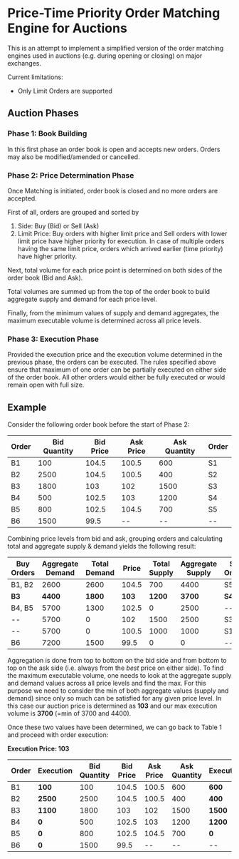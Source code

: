 # Price-Time Priority Order Matching Engine for Auctions

This is an attempt to implement a simplified version of the order matching engines used in auctions (e.g. during opening or closing) on major exchanges.

Current limitations:
- Only Limit Orders are supported

## Auction Phases

### Phase 1: Book Building

In this first phase an order book is open and accepts new orders. Orders may also be modified/amended or cancelled.

### Phase 2: Price Determination Phase

Once Matching is initiated, order book is closed and no more orders are accepted.

First of all, orders are grouped and sorted by
1. Side: Buy (Bid) or Sell (Ask)
2. Limit Price: Buy orders with higher limit price and Sell orders with lower limit price have higher priority for execution. In case of multiple orders having the same limit price, orders which arrived earlier (time priority) have higher priority.

Next, total volume for each price point is determined on both sides of the order book (Bid and Ask).

Total volumes are summed up from the top of the order book to build aggregate supply and demand for each price level.

Finally, from the minimum values of supply and demand aggregates, the maximum executable volume is determined across all price levels.

### Phase 3: Execution Phase

Provided the execution price and the execution volume determined in the previous phase, the orders can be executed. The rules specified above ensure that maximum of one order can be partially executed on either side of the order book. All other orders would either be fully executed or would remain open with full size.

## Example

Consider the following order book before the start of Phase 2:

Order | Bid Quantity | Bid Price | Ask Price | Ask Quantity | Order
----- | ------------ | --------- | --------- | ------------ | -----
B1    | 100          | 104.5     | 100.5     | 600          | S1
B2    | 2500         | 104.5     | 100.5     | 400          | S2
B3    | 1800         | 103       | 102       | 1500         | S3
B4    | 500          | 102.5     | 103       | 1200         | S4
B5    | 800          | 102.5     | 104.5     | 700          | S5
B6    | 1500         | 99.5      | --        | --           | --

Combining price levels from bid and ask, grouping orders and calculating total and aggregate supply & demand yields the following result:

Buy Orders | Aggregate Demand | Total Demand | Price   | Total Supply | Aggregate Supply | Sell Orders
---------- | ---------------- | ------------ | -----   | ------------ | ---------------- | -----------
B1, B2     | 2600             | 2600         | 104.5   | 700          | 4400             | S5
**B3**     | **4400**         | **1800**     | **103** | **1200**     | **3700**         | **S4**
B4, B5     | 5700             | 1300         | 102.5   | 0            | 2500             | --
--         | 5700             | 0            | 102     | 1500         | 2500             | S3
--         | 5700             | 0            | 100.5   | 1000         | 1000             | S1, S2
B6         | 7200             | 1500         | 99.5    | 0            | 0                | --

Aggregation is done from top to bottom on the bid side and from bottom to top on the ask side (i.e. always from the _best_ price on either side). To find the maximum executable volume, one needs to look at the aggregate supply and demand values across all price levels and find the max. For this purpose we need to consider the min of both aggregate values (supply and demand) since only so much can be satisfied for any given price level. In this case our auction price is determined as **103** and our max execution volume is **3700** (=min of 3700 and 4400).

Once these two values have been determined, we can go back to Table 1 and proceed with order execution:

**Execution Price: 103**

Order | **Execution** | Bid Quantity | Bid Price | Ask Price | Ask Quantity | **Execution** | Order
----- | ------------- | ------------ | --------- | --------- | ------------ | ------------- | -----
B1    | **100**       | 100          | 104.5     | 100.5     | 600          | **600**       | S1
B2    | **2500**      | 2500         | 104.5     | 100.5     | 400          | **400**       | S2
B3    | **1100**      | 1800         | 103       | 102       | 1500         | **1500**      | S3
B4    | **0**         | 500          | 102.5     | 103       | 1200         | **1200**      | S4
B5    | **0**         | 800          | 102.5     | 104.5     | 700          | **0**         | S5
B6    | **0**         | 1500         | 99.5      | --        | --           | --            | --
